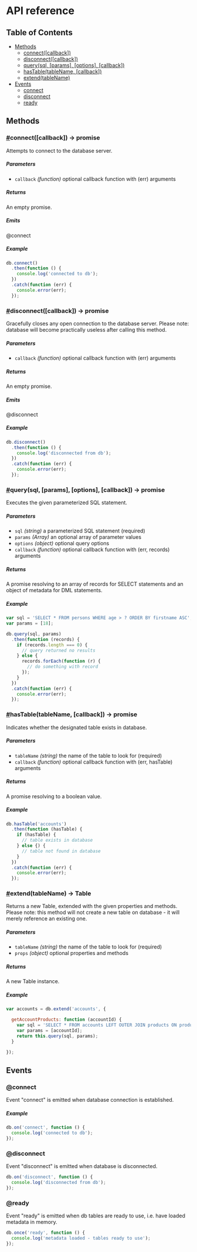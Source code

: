 # API reference

## Table of Contents

* [Methods](#methods)
  * [connect([callback])](#connect)
  * [disconnect([callback])](#disconnect)
  * [query(sql, [params], [options], [callback])](#query)
  * [hasTable(tableName, [callback])](#hasTable)
  * [extend(tableName)](#extend)
* [Events](#events)
  * [connect](#connect-event)
  * [disconnect](#disconnect-event)
  * [ready](#ready-event)

## Methods

### <a name="connect" href="connect">#</a>connect([callback]) -> promise

Attempts to connect to the database server.

##### Parameters

* `callback` _(function)_ optional callback function with (err) arguments

##### Returns

An empty promise.

##### Emits

@connect

##### Example

```javascript
db.connect()
  .then(function () {
    console.log('connected to db');
  })
  .catch(function (err) {
    console.error(err);
  });
```

### <a name="disconnect" href="disconnect">#</a>disconnect([callback]) -> promise

Gracefully closes any open connection to the database server.
Please note: database will become practically useless after calling this method.

##### Parameters

* `callback` _(function)_ optional callback function with (err) arguments

##### Returns

An empty promise.

##### Emits

@disconnect

##### Example

```javascript
db.disconnect()
  .then(function () {
    console.log('disconnected from db');
  })
  .catch(function (err) {
    console.error(err);
  });
```

### <a name="query" href="query">#</a>query(sql, [params], [options], [callback]) -> promise

Executes the given parameterized SQL statement.

##### Parameters

* `sql` _(string)_ a parameterized SQL statement (required)
* `params` _(Array)_ an optional array of parameter values
* `options` _(object)_ optional query options
* `callback` _(function)_ optional callback function with (err, records) arguments

##### Returns

A promise resolving to an array of records for SELECT statements and an object of metadata for DML statements.

##### Example

```javascript
var sql = 'SELECT * FROM persons WHERE age > ? ORDER BY firstname ASC';
var params = [18];

db.query(sql, params)
  .then(function (records) {
    if (records.length === 0) {
      // query returned no results
    } else {
      records.forEach(function (r) {
        // do something with record
      });
    }
  })
  .catch(function (err) {
    console.error(err);
  });
```

### <a name="hasTable" href="hasTable">#</a>hasTable(tableName, [callback]) -> promise

Indicates whether the designated table exists in database.

##### Parameters

* `tableName` _(string)_ the name of the table to look for (required)
* `callback` _(function)_ optional callback function with (err, hasTable) arguments

##### Returns

A promise resolving to a boolean value.

##### Example

```javascript
db.hasTable('accounts')
  .then(function (hasTable) {
    if (hasTable) {
      // table exists in database
    } else {) {
      // table not found in database
    }
  })
  .catch(function (err) {
    console.error(err);
  });
```

### <a name="extend" href="extend">#</a>extend(tableName) -> Table

Returns a new Table, extended with the given properties and methods. Please note: this method will not create a new table on database - it will merely reference an existing one.

##### Parameters

* `tableName` _(string)_ the name of the table to look for (required)
* `props` _(object)_ optional properties and methods

##### Returns

A new Table instance.

##### Example

```javascript
var accounts = db.extend('accounts', {

  getAccountProducts: function (accountId) {
    var sql = 'SELECT * FROM accounts LEFT OUTER JOIN products ON product.account_id = accounts.id AND accounts.id = ?';
    var params = [accountId];
    return this.query(sql, params);
  }

});
```

## Events

### <a name="connect-event" href="#connect-event">@</a>connect

Event "connect" is emitted when database connection is established.

##### Example

```javascript
db.on('connect', function () {
  console.log('connected to db');
});
```

### <a name="disconnect-event" href="#disconnect-event">@</a>disconnect

Event "disconnect" is emitted when database is disconnected.

```javascript
db.on('disconnect', function () {
  console.log('disconnected from db');
});
```

### <a name="ready-event" href="#ready-event">@</a>ready

Event "ready" is emitted when db tables are ready to use, i.e. have loaded metadata in memory.

```javascript
db.once('ready', function () {
  console.log('metadata loaded - tables ready to use');
});
```
